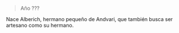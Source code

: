 > Año ???

Nace Alberich, hermano pequeño de Andvari, que también busca ser artesano como su hermano.